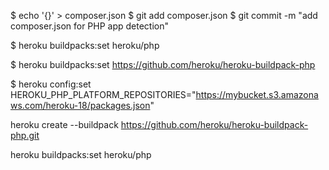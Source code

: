 $ echo '{}' > composer.json
$ git add composer.json
$ git commit -m "add composer.json for PHP app detection"

$ heroku buildpacks:set heroku/php

$ heroku buildpacks:set https://github.com/heroku/heroku-buildpack-php

$ heroku config:set HEROKU_PHP_PLATFORM_REPOSITORIES="https://mybucket.s3.amazonaws.com/heroku-18/packages.json"

heroku create --buildpack https://github.com/heroku/heroku-buildpack-php.git

heroku buildpacks:set heroku/php
